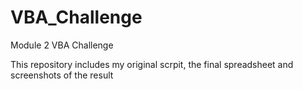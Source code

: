 # VBA_Challenge
 Module 2  VBA Challenge

 This repository includes my original scrpit, the final spreadsheet and screenshots of the result
